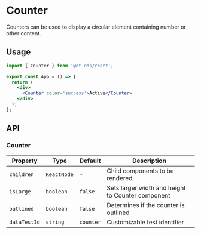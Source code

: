 # Counter

Counters can be used to display a circular element containing number or other content.

## Usage

```jsx
import { Counter } from '@dt-dds/react';

export const App = () => {
  return (
    <div>
      <Counter color='success'>Active</Counter>
    </div>
  );
};
```

## API

### Counter

| Property     | Type        | Default   | Description                                       |
| ------------ | ----------- | --------- | ------------------------------------------------- |
| `children`   | `ReactNode` | -         | Child components to be rendered                   |
| `isLarge`    | `boolean`   | `false`   | Sets larger width and height to Counter component |
| `outlined`   | `boolean`   | `false`   | Determines if the counter is outlined             |
| `dataTestId` | `string`    | `counter` | Customizable test identifier                      |
